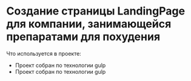 <h1><strong>Создание страницы LandingPage для компании, занимающейся препаратами для похудения</strong></h1>

<p>Что используется в проекте:</p>

<ul>
	<li>Проект собран по технологии gulp</li>
	<li>Проект собран по технологии gulp</li>
</ul>
